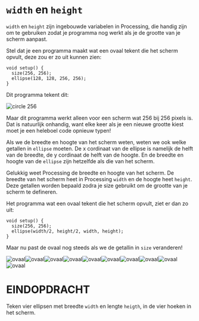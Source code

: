 # `width` en `height`

`width` en `height` zijn ingebouwde variabelen in Processing, die handig zijn om te gebruiken zodat je programma nog werkt als je de grootte van je scherm aanpast.

Stel dat je een programma maakt wat een ovaal tekent die het scherm opvult, deze zou er zo uit kunnen zien:
```
void setup() {
  size(256, 256);
  ellipse(128, 128, 256, 256);
}
```
Dit programma tekent dit:

![circle 256](circle256.png)

Maar dit programma werkt alleen voor een scherm wat 256 bij 256 pixels is. Dat is natuurlijk onhandig, want elke keer als je een nieuwe grootte kiest moet je een heleboel code opnieuw typen!

Als we de breedte en hoogte van het scherm weten, weten we ook welke getallen in `ellipse` moeten. De x cordinaat van de ellipse is namelijk de helft van de breedte, de y cordinaat de helft van de hoogte. En de breedte en hoogte van de `ellipse` zijn hetzelfde als die van het scherm.

Gelukkig weet Processing de breedte en hoogte van het scherm. De breedte van het scherm heet in Processing `width` en de hoogte heet `height`. Deze getallen worden bepaald zodra je size gebruikt om de grootte van je scherm te defineren.

Het programma wat een ovaal tekent die het scherm opvult, ziet er dan zo uit:
```
void setup() {
  size(256, 256);
  ellipse(width/2, height/2, width, height);
}
```
Maar nu past de ovaal nog steeds als we de getallin in `size` veranderen!

![ovaal](ellipse0.png)![ovaal](ellipse1.png)![ovaal](ellipse2.png)![ovaal](ellipse3.png)![ovaal](ellipse4.png)![ovaal](ellipse5.png)![ovaal](ellipse6.png)![ovaal](ellipse7.png)![ovaal](ellipse8.png)![ovaal](ellipse9.png)

# EINDOPDRACHT

Teken vier ellipsen met breedte `width` en lengte `heigth`, in de vier hoeken in het scherm. 
